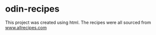 # odin-recipes

This project was created using html. 
The recipes were all sourced from www.allrecipes.com
